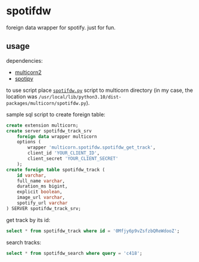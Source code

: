 # spotifdw
foreign data wrapper for spotify. just for fun.

## usage
dependencies:
- [multicorn2](https://github.com/pgsql-io/multicorn2)  
- [spotipy](https://github.com/spotipy-dev/spotipy)

to use script place [`spotifdw.py`](https://github.com/grand0/spotifdw/blob/master/spotifdw.py) script to multicorn directory (in my case, the location was `/usr/local/lib/python3.10/dist-packages/multicorn/spotifdw.py`).

sample sql script to create foreign table:
```sql
create extension multicorn;
create server spotifdw_track_srv
	foreign data wrapper multicorn
	options (
		wrapper 'multicorn.spotifdw.spotifdw_get_track',
		client_id 'YOUR_CLIENT_ID',
		client_secret 'YOUR_CLIENT_SECRET'
	);
create foreign table spotifdw_track (
	id varchar,
	full_name varchar,
	duration_ms bigint,
	explicit boolean,
	image_url varchar,
	spotify_url varchar
) SERVER spotifdw_track_srv;
```

get track by its id:
```sql
select * from spotifdw_track where id = '0Mfjy6p9vZsfzbQReWdooZ';
```

search tracks:
```sql
select * from spotifdw_search where query = 'c418';
```

